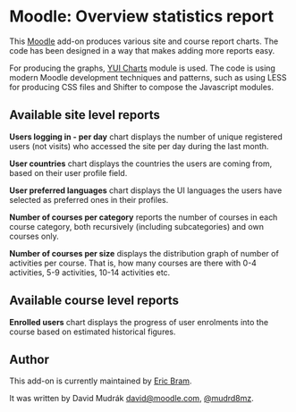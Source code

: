 Moodle: Overview statistics report
==================================

This [Moodle](http://moodle.org) add-on produces various site and course report
charts.  The code has been designed in a way that makes adding more reports
easy.

For producing the graphs, [YUI Charts](http://yuilibrary.com/yui/docs/charts/)
module is used.  The code is using modern Moodle development techniques and
patterns, such as using LESS for producing CSS files and Shifter to compose the
Javascript modules.

Available site level reports
----------------------------

__Users logging in - per day__ chart displays the number of unique registered
users (not visits) who accessed the site per day during the last month.

__User countries__ chart displays the countries the users are coming from,
based on their user profile field.

__User preferred languages__ chart displays the UI languages the users have
selected as preferred ones in their profiles.

__Number of courses per category__ reports the number of courses in each course
category, both recursively (including subcategories) and own courses only.

__Number of courses per size__ displays the distribution graph of number of
activities per course. That is, how many courses are there with 0-4 activities,
5-9 activities, 10-14 activities etc.

Available course level reports
------------------------------

__Enrolled users__ chart displays the progress of user enrolments into the
course based on estimated historical figures.

Author
------

This add-on is currently maintained by [Eric Bram](https://github.com/ericbram).

It was written by David Mudrák <david@moodle.com>, [@mudrd8mz](http://twitter.com/mudrd8mz).

